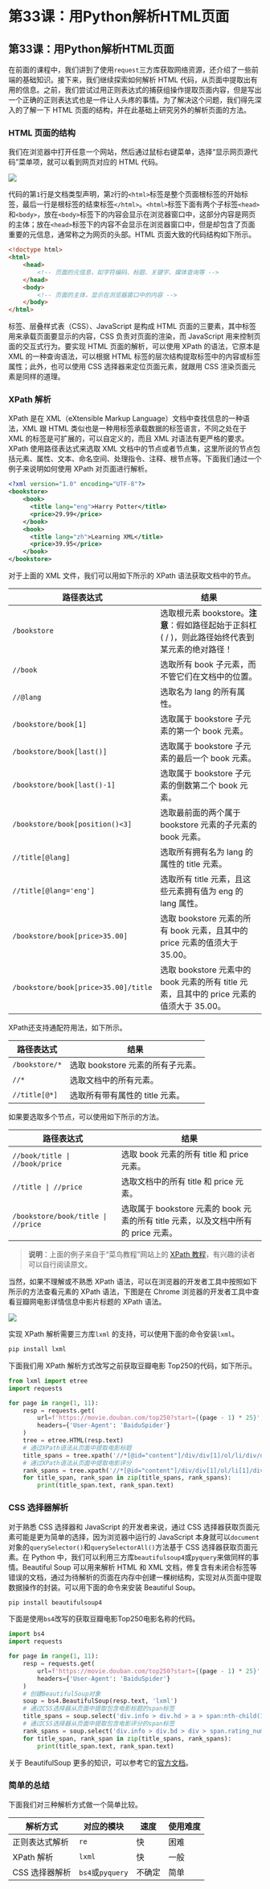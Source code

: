 # 第33课：用Python解析HTML页面

## 第33课：用Python解析HTML页面

在前面的课程中，我们讲到了使用`request`三方库获取网络资源，还介绍了一些前端的基础知识。接下来，我们继续探索如何解析 HTML 代码，从页面中提取出有用的信息。之前，我们尝试过用正则表达式的捕获组操作提取页面内容，但是写出一个正确的正则表达式也是一件让人头疼的事情。为了解决这个问题，我们得先深入的了解一下 HTML 页面的结构，并在此基础上研究另外的解析页面的方法。

### HTML 页面的结构

我们在浏览器中打开任意一个网站，然后通过鼠标右键菜单，选择“显示网页源代码”菜单项，就可以看到网页对应的 HTML 代码。

![](https://github.com/jackfrued/mypic/raw/master/20210822094218.png)

代码的第`1`行是文档类型声明，第`2`行的`<html>`标签是整个页面根标签的开始标签，最后一行是根标签的结束标签`</html>`。`<html>`标签下面有两个子标签`<head>`和`<body>`，放在`<body>`标签下的内容会显示在浏览器窗口中，这部分内容是网页的主体；放在`<head>`标签下的内容不会显示在浏览器窗口中，但是却包含了页面重要的元信息，通常称之为网页的头部。HTML 页面大致的代码结构如下所示。

```HTML
<!doctype html>
<html>
    <head>
        <!-- 页面的元信息，如字符编码、标题、关键字、媒体查询等 -->
    </head>
    <body>
        <!-- 页面的主体，显示在浏览器窗口中的内容 -->
    </body>
</html>
```

标签、层叠样式表（CSS）、JavaScript 是构成 HTML 页面的三要素，其中标签用来承载页面要显示的内容，CSS 负责对页面的渲染，而 JavaScript 用来控制页面的交互式行为。要实现 HTML 页面的解析，可以使用 XPath 的语法，它原本是 XML 的一种查询语法，可以根据 HTML 标签的层次结构提取标签中的内容或标签属性；此外，也可以使用 CSS 选择器来定位页面元素，就跟用 CSS 渲染页面元素是同样的道理。

### XPath 解析

XPath 是在 XML（eXtensible Markup Language）文档中查找信息的一种语法，XML 跟 HTML 类似也是一种用标签承载数据的标签语言，不同之处在于 XML 的标签是可扩展的，可以自定义的，而且 XML 对语法有更严格的要求。XPath 使用路径表达式来选取 XML 文档中的节点或者节点集，这里所说的节点包括元素、属性、文本、命名空间、处理指令、注释、根节点等。下面我们通过一个例子来说明如何使用 XPath 对页面进行解析。

```XML
<?xml version="1.0" encoding="UTF-8"?>
<bookstore>
    <book>
      <title lang="eng">Harry Potter</title>
      <price>29.99</price>
    </book>
    <book>
      <title lang="zh">Learning XML</title>
      <price>39.95</price>
    </book>
</bookstore>
```

对于上面的 XML 文件，我们可以用如下所示的 XPath 语法获取文档中的节点。

|路径表达式|结果|
| ----------| -----------------------------------------------------------------------------------------|
|`/bookstore`|选取根元素 bookstore。**注意**：假如路径起始于正斜杠( / )，则此路径始终代表到某元素的绝对路径！|
|`//book`|选取所有 book 子元素，而不管它们在文档中的位置。|
|`//@lang`|选取名为 lang 的所有属性。|
|`/bookstore/book[1]`|选取属于 bookstore 子元素的第一个 book 元素。|
|`/bookstore/book[last()]`|选取属于 bookstore 子元素的最后一个 book 元素。|
|`/bookstore/book[last()-1]`|选取属于 bookstore 子元素的倒数第二个 book 元素。|
|`/bookstore/book[position()<3]`|选取最前面的两个属于 bookstore 元素的子元素的 book 元素。|
|`//title[@lang]`|选取所有拥有名为 lang 的属性的 title 元素。|
|`//title[@lang='eng']`|选取所有 title 元素，且这些元素拥有值为 eng 的 lang 属性。|
|`/bookstore/book[price>35.00]`|选取 bookstore 元素的所有 book 元素，且其中的 price 元素的值须大于 35.00。|
|`/bookstore/book[price>35.00]/title`|选取 bookstore 元素中的 book 元素的所有 title 元素，且其中的 price 元素的值须大于 35.00。|

XPath还支持通配符用法，如下所示。

|路径表达式|结果|
| ----------| ---------------------------------|
|`/bookstore/*`|选取 bookstore 元素的所有子元素。|
|`//*`|选取文档中的所有元素。|
|`//title[@*]`|选取所有带有属性的 title 元素。|

如果要选取多个节点，可以使用如下所示的方法。

|路径表达式|结果|
| ----------| -----------------------------------------------------------------------------------|
|`//book/title \| //book/price`|选取 book 元素的所有 title 和 price 元素。|
|`//title \| //price`|选取文档中的所有 title 和 price 元素。|
|`/bookstore/book/title \| //price`|选取属于 bookstore 元素的 book 元素的所有 title 元素，以及文档中所有的 price 元素。|

> **说明**：上面的例子来自于“菜鸟教程”网站上的 [XPath 教程](https://www.runoob.com/xpath/xpath-tutorial.html)，有兴趣的读者可以自行阅读原文。

当然，如果不理解或不熟悉 XPath 语法，可以在浏览器的开发者工具中按照如下所示的方法查看元素的 XPath 语法，下图是在 Chrome 浏览器的开发者工具中查看豆瓣网电影详情信息中影片标题的 XPath 语法。

![](https://github.com/jackfrued/mypic/raw/master/20210822093707.png)

实现 XPath 解析需要三方库`lxml` 的支持，可以使用下面的命令安装`lxml`。

```Bash
pip install lxml
```

下面我们用 XPath 解析方式改写之前获取豆瓣电影 Top250的代码，如下所示。

```Python
from lxml import etree
import requests

for page in range(1, 11):
    resp = requests.get(
        url=f'https://movie.douban.com/top250?start={(page - 1) * 25}',
        headers={'User-Agent': 'BaiduSpider'}
    )
    tree = etree.HTML(resp.text)
    # 通过XPath语法从页面中提取电影标题
    title_spans = tree.xpath('//*[@id="content"]/div/div[1]/ol/li/div/div[2]/div[1]/a/span[1]')
    # 通过XPath语法从页面中提取电影评分
    rank_spans = tree.xpath('//*[@id="content"]/div/div[1]/ol/li[1]/div/div[2]/div[2]/div/span[2]')
    for title_span, rank_span in zip(title_spans, rank_spans):
        print(title_span.text, rank_span.text)
```

### CSS 选择器解析

对于熟悉 CSS 选择器和 JavaScript 的开发者来说，通过 CSS 选择器获取页面元素可能是更为简单的选择，因为浏览器中运行的 JavaScript 本身就可以`document`对象的`querySelector()`和`querySelectorAll()`方法基于 CSS 选择器获取页面元素。在 Python 中，我们可以利用三方库`beautifulsoup4`或`pyquery`来做同样的事情。Beautiful Soup 可以用来解析 HTML 和 XML 文档，修复含有未闭合标签等错误的文档，通过为待解析的页面在内存中创建一棵树结构，实现对从页面中提取数据操作的封装。可以用下面的命令来安装 Beautiful Soup。

```Python
pip install beautifulsoup4
```

下面是使用`bs4`改写的获取豆瓣电影Top250电影名称的代码。

```Python
import bs4
import requests

for page in range(1, 11):
    resp = requests.get(
        url=f'https://movie.douban.com/top250?start={(page - 1) * 25}',
        headers={'User-Agent': 'BaiduSpider'}
    )
    # 创建BeautifulSoup对象
    soup = bs4.BeautifulSoup(resp.text, 'lxml')
    # 通过CSS选择器从页面中提取包含电影标题的span标签
    title_spans = soup.select('div.info > div.hd > a > span:nth-child(1)')
    # 通过CSS选择器从页面中提取包含电影评分的span标签
    rank_spans = soup.select('div.info > div.bd > div > span.rating_num')
    for title_span, rank_span in zip(title_spans, rank_spans):
        print(title_span.text, rank_span.text)
```

关于 BeautifulSoup 更多的知识，可以参考它的[官方文档](https://www.crummy.com/software/BeautifulSoup/bs4/doc.zh/)。

### 简单的总结

下面我们对三种解析方式做一个简单比较。

|解析方式|对应的模块|速度|使用难度|
| --------------| ----------| ------| --------|
|正则表达式解析|`re`|快|困难|
|XPath 解析|`lxml`|快|一般|
|CSS 选择器解析|`bs4`或`pyquery`|不确定|简单|
